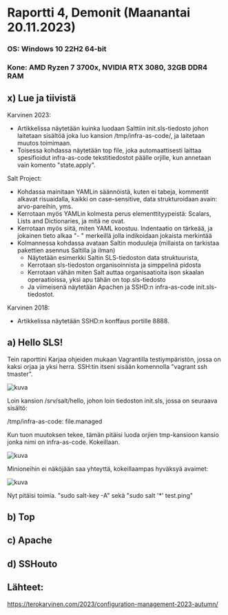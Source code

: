 
# Raportti 4, Demonit (Maanantai 20.11.2023)

### OS: Windows 10 22H2 64-bit
### Kone: AMD Ryzen 7 3700x, NVIDIA RTX 3080, 32GB DDR4 RAM

## x) Lue ja tiivistä

Karvinen 2023:
  - Artikkelissa näytetään kuinka luodaan Salttiin init.sls-tiedosto johon laitetaan sisältöä joka luo kansion /tmp/infra-as-code/, ja laitetaan muutos toimimaan.
  - Toisessa kohdassa näytetään top file, joka automaattisesti laittaa spesifioidut infra-as-code tekstitiedostot päälle orjille, kun annetaan vain komento "state.apply".

Salt Project:
  - Kohdassa mainitaan YAMLin säännöistä, kuten ei tabeja, kommentit alkavat risuaidalla, kaikki on case-sensitive, data strukturoidaan avain: arvo-pareihin, yms.
  -  Kerrotaan myös YAMLin kolmesta perus elementtityypeistä: Scalars, Lists and Dictionaries, ja mitä ne ovat.
  -  Kerrotaan myös siitä, miten YAML koostuu. Indentaatio on tärkeää, ja jokainen tieto alkaa "- " merkeillä jolla indikoidaan jokaista merkintää
  -  Kolmannessa kohdassa avataan Saltin moduuleja (millaista on tarkistaa pakettien asennus Saltilla ja ilman)
      -  Näytetään esimerkki Saltin SLS-tiedoston data struktuurista,
      -  Kerrotaan sls-tiedoston organisoinnista ja simppelinä pidosta
      -  Kerrotaan vähän miten Salt auttaa organisaatioita ison skaalan operaatioissa, yksi apu tähän on top.sls-tiedosto
      -  Ja viimeisenä näytetään Apachen ja SSHD:n infra-as-code init.sls-tiedostot.

Karvinen 2018:
  - Artikkelissa näytetään SSHD:n konffaus portille 8888.

## a) Hello SLS!

Tein raporttini Karjaa ohjeiden mukaan Vagrantilla testiympäristön, jossa on kaksi orjaa ja yksi herra. SSH:tin itseni sisään komennolla "vagrant ssh tmaster".

![kuva](https://github.com/laurijuusti/Palvelinten-hallinta/assets/122888655/7d7b0187-8496-4843-a470-bcbfe392fb07)

Loin kansion /srv/salt/hello, johon loin tiedoston init.sls, jossa on seuraava sisältö:

/tmp/infra-as-code:
  file.managed

Kun tuon muutoksen tekee, tämän pitäisi luoda orjien tmp-kansioon kansio jonka nimi on infra-as-code. Kokeillaan.

![kuva](https://github.com/laurijuusti/Palvelinten-hallinta/assets/122888655/98d33707-65a5-4bb2-88c3-bfa267d82749)

Minioneihin ei näköjään saa yhteyttä, kokeillaampas hyväksyä avaimet:

![kuva](https://github.com/laurijuusti/Palvelinten-hallinta/assets/122888655/c6aec705-7c20-49ad-92a8-37702bcae861)

Nyt pitäisi toimia. "sudo salt-key -A" sekä "sudo salt '*' test.ping"



## b) Top



## c) Apache



## d) SSHouto



## Lähteet:

https://terokarvinen.com/2023/configuration-management-2023-autumn/





